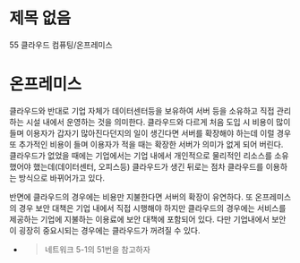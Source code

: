# 제목 없음

55 클라우드 컴퓨팅/온프레미스

# 온프레미스

클라우드와 반대로 기업 자체가 데이터센터등을 보유하여 서버 등을 소유하고 직접 관리하는 시설 내에서 운영하는 것을 의미한다. 클라우드와 다르게 처음 도입 시 비용이 많이 들며 이용자가 갑자기 많아진다던지의 일이 생긴다면 서버를 확장해야 하는데 이럴 경우 또 추가적인 비용이 들며 이용자가 적을 때는 확장한 서버가 의미가 없게 되어 버린다. 클라우드가 없었을 때에는 기업에서는 기업 내에서 개인적으로 물리적인 리소스를 소유했어야 했는데(데이터센터, 오피스등) 클라우드가 생긴 뒤로는 점차 클라우드를 이용하는 방식으로 바뀌어가고 있다.

반면에 클라우드의 경우에는 비용만 지불한다면 서버의 확장이 유연하다. 또 온프레미스의 경우 보안 대책은 기업 내에서 직접 시행해야 하지만 클라우드의 경우에는 서비스를 제공하는 기업에 지불하는 이용료에 보안 대책에 포함되어 있다. 다만 기업내에서 보안이 굉장히 중요시되는 경우에는 클라우드가 꺼려질 수 있다.

- > 네트워크 5-1의 51번을 참고하자